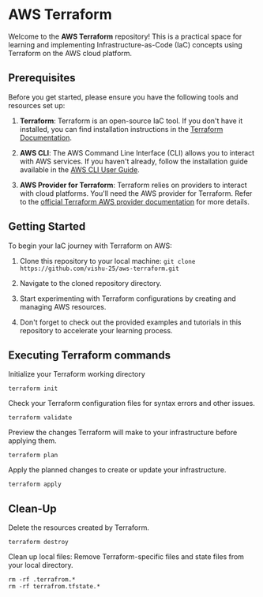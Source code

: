 # AWS Terraform

Welcome to the **AWS Terraform** repository! This is a practical space for learning and implementing Infrastructure-as-Code (IaC) concepts using Terraform on the AWS cloud platform.

## Prerequisites

Before you get started, please ensure you have the following tools and resources set up:

1. **Terraform**: Terraform is an open-source IaC tool. If you don't have it installed, you can find installation instructions in the [Terraform Documentation](https://learn.hashicorp.com/tutorials/terraform/install-cli).

2. **AWS CLI**: The AWS Command Line Interface (CLI) allows you to interact with AWS services. If you haven't already, follow the installation guide available in the [AWS CLI User Guide](https://docs.aws.amazon.com/cli/latest/userguide/cli-configure-files.html).

3. **AWS Provider for Terraform**: Terraform relies on providers to interact with cloud platforms. You'll need the AWS provider for Terraform. Refer to the [official Terraform AWS provider documentation](https://registry.terraform.io/providers/hashicorp/aws/latest/docs) for more details.

## Getting Started

To begin your IaC journey with Terraform on AWS:

1. Clone this repository to your local machine:
     ```git clone https://github.com/vishu-25/aws-terraform.git```

2. Navigate to the cloned repository directory.

3. Start experimenting with Terraform configurations by creating and managing AWS resources.

4. Don't forget to check out the provided examples and tutorials in this repository to accelerate your learning process.

## Executing Terraform commands
Initialize your Terraform working directory
```
terraform init
```

Check your Terraform configuration files for syntax errors and other issues.
```
terraform validate
```
Preview the changes Terraform will make to your infrastructure before applying them.
```
terraform plan
```
Apply the planned changes to create or update your infrastructure.
```
terraform apply
```

## Clean-Up 

Delete the resources created by Terraform.
```
terraform destroy
```

Clean up local files: Remove Terraform-specific files and state files from your local directory.
```
rm -rf .terrafrom.*
rm -rf terrafrom.tfstate.*
```
